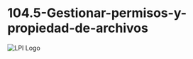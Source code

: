 # 104.5-Gestionar-permisos-y-propiedad-de-archivos
![LPI Logo](../../../wallpaper/diogenes_linux.png "Buscando al hombre nuevo")
